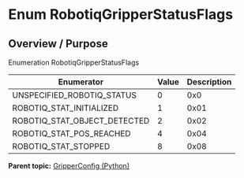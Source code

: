 # Enum RobotiqGripperStatusFlags

## Overview / Purpose

Enumeration RobotiqGripperStatusFlags

|Enumerator|Value|Description|
|----------|-----|-----------|
|UNSPECIFIED\_ROBOTIQ\_STATUS|0|0x0|
|ROBOTIQ\_STAT\_INITIALIZED|1|0x01|
|ROBOTIQ\_STAT\_OBJECT\_DETECTED|2|0x02|
|ROBOTIQ\_STAT\_POS\_REACHED|4|0x04|
|ROBOTIQ\_STAT\_STOPPED|8|0x08|

**Parent topic:** [GripperConfig \(Python\)](../../summary_pages/GripperConfig.md)

